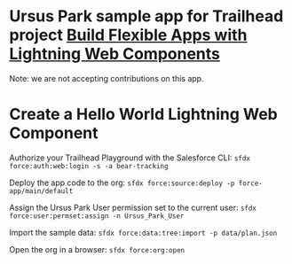 # Ursus Park sample app for Trailhead project [Build Flexible Apps with Lightning Web Components](https://trailhead.salesforce.com/content/learn/projects/lwc-build-flexible-apps)

Note: we are not accepting contributions on this app.

# Create a Hello World Lightning Web Component

Authorize your Trailhead Playground with the Salesforce CLI: `sfdx force:auth:web:login -s -a bear-tracking`

Deploy the app code to the org: `sfdx force:source:deploy -p force-app/main/default`

Assign the Ursus Park User permission set to the current user: `sfdx force:user:permset:assign -n Ursus_Park_User`

Import the sample data: `sfdx force:data:tree:import -p data/plan.json`

Open the org in a browser: `sfdx force:org:open`



